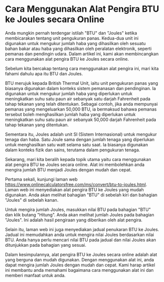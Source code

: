Cara Menggunakan Alat Pengira BTU ke Joules secara Online
=========================================================

Anda mungkin pernah terdengar istilah "BTU" dan "Joules" ketika membicarakan tentang unit pengukuran panas. Kedua-dua unit ini digunakan untuk mengukur jumlah haba yang dihasilkan oleh sesuatu bahan bakar atau haba yang dihasilkan oleh peralatan elektronik, seperti pemanas dan pendingin udara. Dalam artikel ini, kami akan membincangkan cara menggunakan alat pengira BTU ke Joules secara online.

Sebelum kita bercakap tentang cara menggunakan alat pengira ini, mari kita fahami dahulu apa itu BTU dan Joules.

BTU merujuk kepada British Thermal Unit, iaitu unit pengukuran panas yang biasanya digunakan dalam konteks sistem pemanasan dan pendinginan. Ia digunakan untuk mengukur jumlah haba yang diperlukan untuk meningkatkan suhu satu paun air sebanyak satu darjah Fahrenheit pada tahap tekanan yang telah ditentukan. Sebagai contoh, jika anda mempunyai pemanas yang mengeluarkan 50,000 BTU, ia bermaksud bahawa pemanas tersebut boleh menghasilkan jumlah haba yang diperlukan untuk meningkatkan suhu satu paun air sebanyak 50,000 darjah Fahrenheit pada tahap tekanan yang ditentukan.

Sementara itu, Joules adalah unit SI (Sistem Internasional) untuk mengukur tenaga dan haba. Satu Joule sama dengan jumlah tenaga yang diperlukan untuk menghasilkan satu watt selama satu saat. Ia biasanya digunakan dalam konteks fizik dan sains, terutama dalam pengukuran tenaga.

Sekarang, mari kita beralih kepada topik utama yaitu cara menggunakan alat pengira BTU ke Joules secara online. Alat ini membolehkan anda mengira jumlah BTU menjadi Joules dengan mudah dan cepat.

Pertama sekali, kunjungi laman web <https://www.onlinecalculatorsfree.com/ms/convert/btu-to-joules.html>. Laman web ini menyediakan alat pengira BTU ke Joules yang mudah digunakan. Anda akan melihat bahagian "BTU" di sebelah kiri dan bahagian "Joules" di sebelah kanan.

Untuk mengira jumlah Joules, masukkan nilai BTU pada bahagian "BTU" dan klik butang "Hitung". Anda akan melihat jumlah Joules pada bahagian "Joules". Ini adalah hasil pengiraan yang diberikan oleh alat pengira.

Selain itu, laman web ini juga menyediakan jadual penukaran BTU ke Joules. Jadual ini memudahkan anda untuk mengira nilai Joules berdasarkan nilai BTU. Anda hanya perlu mencari nilai BTU pada jadual dan nilai Joules akan ditunjukkan pada bahagian yang sesuai.

Dalam kesimpulannya, alat pengira BTU ke Joules secara online adalah alat yang berguna dan mudah digunakan. Dengan menggunakan alat ini, anda dapat mengira jumlah Joules dengan mudah dan cepat. Kami harap artikel ini membantu anda memahami bagaimana cara menggunakan alat ini dan memberi manfaat untuk anda.